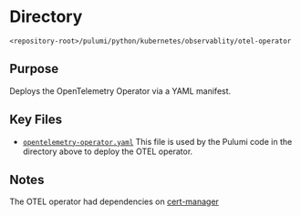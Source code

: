 # Directory

`<repository-root>/pulumi/python/kubernetes/observablity/otel-operator`

## Purpose

Deploys the OpenTelemetry Operator via a YAML manifest.

## Key Files

* [`opentelemetry-operator.yaml`](./opentelemetry-operator.yaml) This file is
  used by the Pulumi code in the directory above to deploy the OTEL operator.

## Notes

The OTEL operator had dependencies on [cert-manager](../../certmgr)
